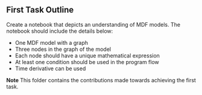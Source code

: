## First Task Outline

Create a notebook that depicts an understanding of MDF models. 
The notebook should include the details below:

- One MDF model with a graph
- Three nodes in the graph of the model
- Each node should have a unique mathematical expression
- At least one condition should be used in the program flow
- Time derivative can be used

**Note**
This folder contains the contributions made towards achieving the first task.
